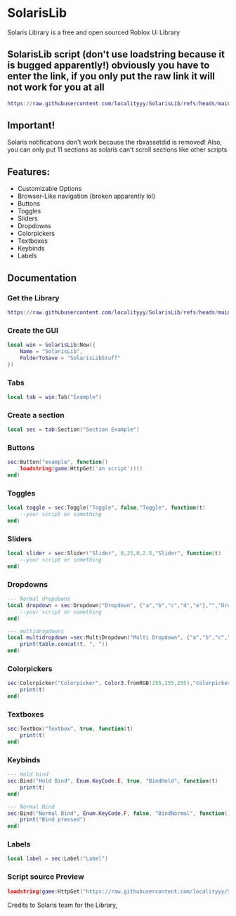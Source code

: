 # SolarisLib
Solaris Library is a free and open sourced Roblox Ui Library
## SolarisLib script (don't use loadstring because it is bugged apparently!) obviously you have to enter the link, if you only put the raw link it will not work for you at all
```lua
https://raw.githubusercontent.com/localityyy/SolarisLib/refs/heads/main/SolarisLib
```
## Important!
Solaris notifications don't work because the rbxassetdid is removed! 
Also, you can only put 11 sections as solaris can't scroll sections like other scripts

## Features:
- Customizable Options
- Browser-Like navigation (broken apparently lol)
- Buttons
- Toggles
- Sliders
- Dropdowns
- Colorpickers
- Textboxes
- Keybinds
- Labels

## Documentation

### Get the Library
```lua
https://raw.githubusercontent.com/localityyy/SolarisLib/refs/heads/main/SolarisLib
```

### Create the GUI
```lua
local win = SolarisLib:New({
    Name = "SolarisLib",
    FolderToSave = "SolarisLibStuff"
})
```

### Tabs
```lua
local tab = win:Tab("Example")
```
### Create a section
```lua
local sec = tab:Section("Section Example")
```
### Buttons
```lua
sec:Button("example", function()
    loadstring(game:HttpGet('an script'))()
end)
```
### Toggles
```lua
local toggle = sec:Toggle("Toggle", false,"Toggle", function(t)
    --your script or something
end)
```
### Sliders
```lua
local slider = sec:Slider("Slider", 0,25,0,2.5,"Slider", function(t)
    --your script or something
end)
```
### Dropdowns
```lua
--- Normal dropdowns
local dropdown = sec:Dropdown("Dropdown", {"a","b","c","d","e"},"","Dropdown", function(t)
    --your script or something
end)

--- multidropdowns
local multidropdown =sec:MultiDropdown("Multi Dropdown", {"a","b","c","d","e"},{"b", "c"},"Dropdown", function(t)
    print(table.concat(t, ", "))
end)
```
### Colorpickers
```lua
sec:Colorpicker("Colorpicker", Color3.fromRGB(255,255,255),"Colorpicker", function(t)
    print(t)
end)
```
### Textboxes
```lua
sec:Textbox("Textbox", true, function(t)
    print(t)
end)
```
### Keybinds
```lua
--- Hold bind
sec:Bind("Hold Bind", Enum.KeyCode.E, true, "BindHold", function(t)
    print(t)
end)

--- Normal Bind
sec:Bind("Normal Bind", Enum.KeyCode.F, false, "BindNormal", function()
    print("Bind pressed")
end)
```
### Labels
```lua
local label = sec:Label("Label")
```
### Script source Preview
```lua
loadstring(game:HttpGet("https://raw.githubusercontent.com/localityyy/SolarisLib/refs/heads/main/Preview"))()
```
Credits to Solaris team for the Library,
